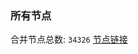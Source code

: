 ### 所有节点
合并节点总数: `34326`
[节点链接](https://github.com/qjlxg/586/raw/refs/heads/master/sub/sub_merge_base64.txt)



